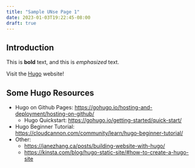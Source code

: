 ```yaml
---
title: "Sample UNse Page 1"
date: 2023-01-03T19:22:45-08:00
draft: true
---
```


## Introduction

This is **bold** text, and this is *emphasized* text.

Visit the [Hugo](https://gohugo.io) website!

## Some Hugo Resources

- Hugo on Github Pages: <https://gohugo.io/hosting-and-deployment/hosting-on-github/>
  - Hugo Quickstart: <https://gohugo.io/getting-started/quick-start/>
- Hugo Beginner Tutorial: <https://cloudcannon.com/community/learn/hugo-beginner-tutorial/>
- Other:
  - <https://janezhang.ca/posts/building-website-with-hugo/>
  - <https://kinsta.com/blog/hugo-static-site/#how-to-create-a-hugo-site>